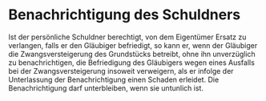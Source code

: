 # Benachrichtigung des Schuldners

Ist der persönliche Schuldner berechtigt, von dem Eigentümer Ersatz zu verlangen, falls er den Gläubiger befriedigt, so kann er, wenn der Gläubiger die Zwangsversteigerung des Grundstücks betreibt, ohne ihn unverzüglich zu benachrichtigen, die Befriedigung des Gläubigers wegen eines Ausfalls bei der Zwangsversteigerung insoweit verweigern, als er infolge der Unterlassung der Benachrichtigung einen Schaden erleidet. Die Benachrichtigung darf unterbleiben, wenn sie untunlich ist. 

